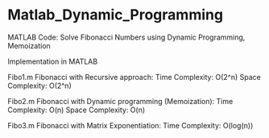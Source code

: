 # Matlab_Dynamic_Programming

MATLAB Code: Solve Fibonacci Numbers using Dynamic Programming, Memoization

Implementation in MATLAB


Fibo1.m 
Fibonacci with Recursive approach:
    Time Complexity:    O(2^n)
    Space Complexity:  	O(2^n)
	
Fibo2.m 
Fibonacci with Dynamic programming (Memoization):
    Time Complexity:    O(n)
    Space Complexity:   O(n)

Fibo3.m 
Fibonacci with Matrix Exponentiation:
	Time Complexity:    O(log(n))
